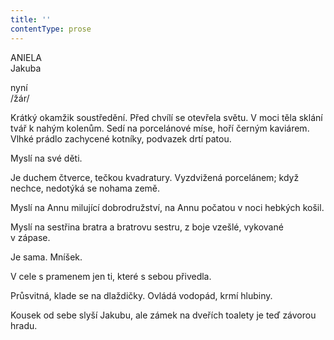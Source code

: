 ```yaml
---
title: ''
contentType: prose
---
```


ANIELA  
Jakuba

nyní  
/žár/

  

Krátký okamžik soustředění. Před chvílí se otevřela světu. V moci těla sklání tvář k nahým kolenům. Sedí na porcelánové míse, hoří černým kaviárem. Vlhké prádlo zachycené kotníky, podvazek drtí patou.

Myslí na své děti.

Je duchem čtverce, tečkou kvadratury. Vyzdvižená porcelánem; když nechce, nedotýká se nohama země.

Myslí na Annu milující dobrodružství, na Annu počatou v noci hebkých košil.

Myslí na sestřina bratra a bratrovu sestru, z boje vzešlé, vykované v zápase.

Je sama. Mníšek.

V cele s pramenem jen ti, které s sebou přivedla.

Průsvitná, klade se na dlaždičky. Ovládá vodopád, krmí hlubiny.

Kousek od sebe slyší Jakubu, ale zámek na dveřích toalety je teď závorou hradu.
